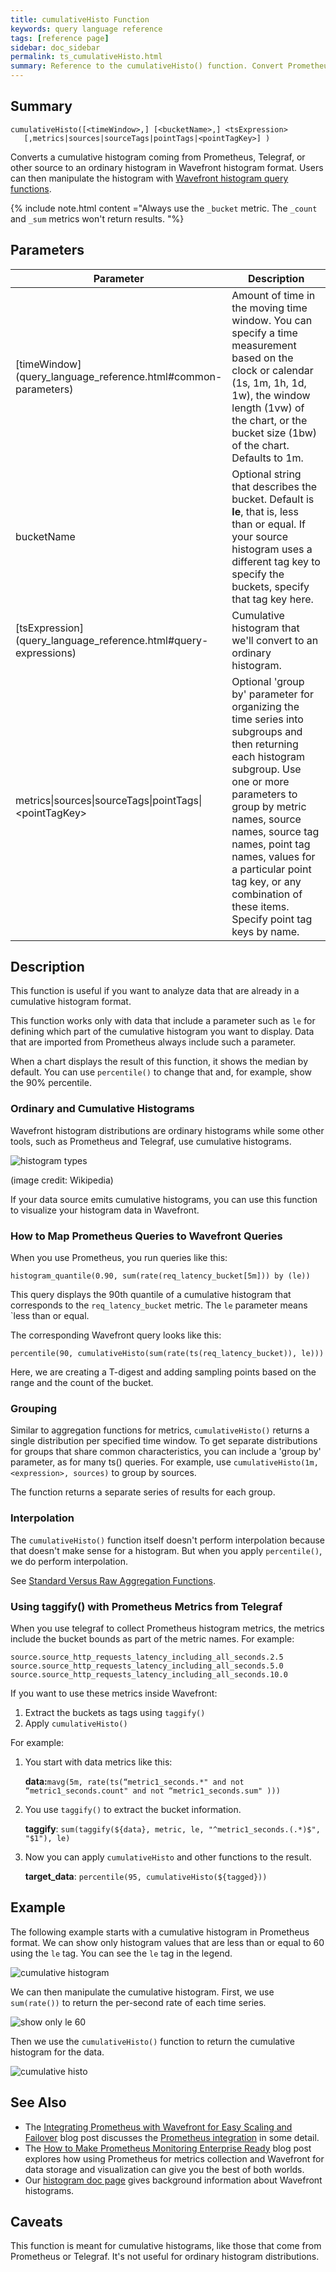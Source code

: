 ```yaml
---
title: cumulativeHisto Function
keywords: query language reference
tags: [reference page]
sidebar: doc_sidebar
permalink: ts_cumulativeHisto.html
summary: Reference to the cumulativeHisto() function. Convert Prometheus cumulative histograms to Wavefront ordinary histograms.
---
```

## Summary
```
cumulativeHisto([<timeWindow>,] [<bucketName>,] <tsExpression>
   [,metrics|sources|sourceTags|pointTags|<pointTagKey>] )
```

Converts a cumulative histogram coming from Prometheus, Telegraf, or other source to an ordinary histogram in Wavefront histogram format. Users can then manipulate the histogram with [Wavefront histogram query functions](query_language_reference.html#histogram-functions).

{% include note.html content ="Always use the `_bucket` metric. The `_count` and `_sum` metrics won't return results. "%}


## Parameters
<table>
<tbody>
<thead>
<tr><th width="30%">Parameter</th><th width="70%">Description</th></tr>
</thead>
<tr>
<td markdown="span">[timeWindow](query_language_reference.html#common-parameters)</td>
<td markdown="span">Amount of time in the moving time window. You can specify a time measurement based on the clock or calendar (1s, 1m, 1h, 1d, 1w), the window length (1vw) of the chart, or the bucket size (1bw) of the chart. Defaults to 1m.</td></tr>
<tr>
<td>bucketName</td>
<td markdown="span">Optional string that describes the bucket. Default is <strong>le</strong>, that is, less than or equal. If your source histogram uses a different tag key to specify the buckets, specify that tag key here.  </td></tr>
<tr>
<td markdown="span"> [tsExpression](query_language_reference.html#query-expressions)</td>
<td>Cumulative histogram that we'll convert to an ordinary histogram.  </td></tr>
<tr>
<td>metrics&vert;sources&vert;sourceTags&vert;pointTags&vert;&lt;pointTagKey&gt;</td>
<td>Optional 'group by' parameter for organizing the time series into subgroups and then returning each histogram subgroup.
Use one or more parameters to group by metric names, source names, source tag names, point tag names, values for a particular point tag key, or any combination of these items. Specify point tag keys by name.</td>
</tr>
</tbody>
</table>


## Description

This function is useful if you want to analyze data that are already in a cumulative histogram format.

This function works only with data that include a parameter such as `le` for defining which part of the cumulative histogram you want to display. Data that are imported from Prometheus always include such a parameter.

When a chart displays the result of this function, it shows the median by default. You can use `percentile()` to change that and, for example, show the 90% percentile.

### Ordinary and Cumulative Histograms

Wavefront histogram distributions are ordinary histograms while some other tools, such as Prometheus and Telegraf, use cumulative histograms.

![histogram types](images/histogram_types.png)

(image credit: Wikipedia)

If your data source emits cumulative histograms, you can use this function to visualize your histogram data in Wavefront.

### How to Map Prometheus Queries to Wavefront Queries

When you use Prometheus, you run queries like this:
```
histogram_quantile(0.90, sum(rate(req_latency_bucket[5m])) by (le))
```

This query displays the 90th quantile of a cumulative histogram that corresponds to the `req_latency_bucket` metric. The `le` parameter means `less than or equal.

The corresponding Wavefront query looks like this:
```
percentile(90, cumulativeHisto(sum(rate(ts(req_latency_bucket)), le)))
```

Here, we are creating a T-digest and adding sampling points based on the range and the count of the bucket.

### Grouping

Similar to aggregation functions for metrics, `cumulativeHisto()` returns a single distribution per specified time window.  To get separate distributions for groups that share common characteristics, you can include a 'group by' parameter, as for many ts() queries. For example, use `cumulativeHisto(1m, <expression>, sources)` to group by sources.

The function returns a separate series of results for each group.

### Interpolation

The `cumulativeHisto()` function itself doesn't perform interpolation because that doesn't make sense for a histogram. But when you apply `percentile()`, we do perform interpolation.

See [Standard Versus Raw Aggregation Functions](query_language_aggregate_functions.html).

### Using taggify() with Prometheus Metrics from Telegraf

When you use telegraf to collect Prometheus histogram metrics, the metrics include the bucket bounds as part of the metric names. For example:

```
source.source_http_requests_latency_including_all_seconds.2.5
source.source_http_requests_latency_including_all_seconds.5.0
source.source_http_requests_latency_including_all_seconds.10.0
```

If you want to use these metrics inside Wavefront:

1. Extract the buckets as tags using `taggify()`
2. Apply `cumulativeHisto()`

For example:
1. You start with data metrics like this:

   **data:**`mavg(5m, rate(ts(“metric1_seconds.*" and not “metric1_seconds.count" and not “metric1_seconds.sum" )))`
2. You use `taggify()` to extract the bucket information.

   **taggify**: `sum(taggify(${data}, metric, le, "^metric1_seconds.(.*)$", "$1"), le)`
3. Now you can apply `cumulativeHisto` and other functions to the result.

   **target_data**: `percentile(95, cumulativeHisto(${tagged}))`


## Example

The following example starts with a cumulative histogram in Prometheus format. We can show only histogram values that are less than or equal to 60 using the `le` tag. You can see the `le` tag in the legend.

![cumulative histogram](images/cum_histo_simple.png)

We can then manipulate the cumulative histogram. First, we use `sum(rate())` to return the per-second rate of each time series.

![show only le 60](images/cum_histo_bucket.png)

Then we use the `cumulativeHisto()` function to return the cumulative histogram for the data.

![cumulative histo](images/cumulative_histo.png)


## See Also

* The [Integrating Prometheus with Wavefront for Easy Scaling and Failover](https://www.wavefront.com/integrating-prometheus-with-wavefront/) blog post discusses the [Prometheus integration](prometheus.html) in some detail.
* The [How to Make Prometheus Monitoring Enterprise Ready](https://www.wavefront.com/how-to-make-prometheus-monitoring-enterprise-ready/) blog post explores how using Prometheus for metrics collection and Wavefront for data storage and visualization can give you the best of both worlds.
* Our [histogram doc page](proxies_histograms.html) gives background information about Wavefront histograms.


## Caveats

This function is meant for cumulative histograms, like those that come from Prometheus or Telegraf. It's not useful for ordinary histogram distributions.
